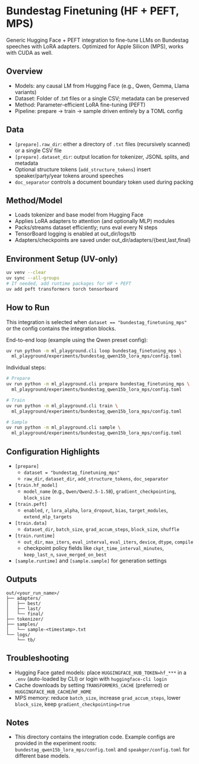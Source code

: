 # Bundestag Finetuning (HF + PEFT, MPS)

Generic Hugging Face + PEFT integration to fine-tune LLMs on Bundestag speeches with LoRA adapters. Optimized for Apple Silicon (MPS), works with CUDA as well.

## Overview
- Models: any causal LM from Hugging Face (e.g., Qwen, Gemma, Llama variants)
- Dataset: Folder of .txt files or a single CSV; metadata can be preserved
- Method: Parameter-efficient LoRA fine-tuning (PEFT)
- Pipeline: prepare → train → sample driven entirely by a TOML config

## Data
- `[prepare].raw_dir`: either a directory of `.txt` files (recursively scanned) or a single CSV file
- `[prepare].dataset_dir`: output location for tokenizer, JSONL splits, and metadata
- Optional structure tokens (`add_structure_tokens`) insert speaker/party/year tokens around speeches
- `doc_separator` controls a document boundary token used during packing

## Method/Model
- Loads tokenizer and base model from Hugging Face
- Applies LoRA adapters to attention (and optionally MLP) modules
- Packs/streams dataset efficiently; runs eval every N steps
- TensorBoard logging is enabled at out_dir/logs/tb
- Adapters/checkpoints are saved under out_dir/adapters/{best,last,final}

## Environment Setup (UV-only)
```bash
uv venv --clear
uv sync --all-groups
# If needed, add runtime packages for HF + PEFT
uv add peft transformers torch tensorboard
```

## How to Run
This integration is selected when `dataset == "bundestag_finetuning_mps"` or the config contains the integration blocks.

End-to-end loop (example using the Qwen preset config):
```bash
uv run python -m ml_playground.cli loop bundestag_finetuning_mps \
  ml_playground/experiments/bundestag_qwen15b_lora_mps/config.toml
```

Individual steps:
```bash
# Prepare
uv run python -m ml_playground.cli prepare bundestag_finetuning_mps \
  ml_playground/experiments/bundestag_qwen15b_lora_mps/config.toml

# Train
uv run python -m ml_playground.cli train \
  ml_playground/experiments/bundestag_qwen15b_lora_mps/config.toml

# Sample
uv run python -m ml_playground.cli sample \
  ml_playground/experiments/bundestag_qwen15b_lora_mps/config.toml
```

## Configuration Highlights
- `[prepare]`
  - `dataset = "bundestag_finetuning_mps"`
  - `raw_dir`, `dataset_dir`, `add_structure_tokens`, `doc_separator`
- `[train.hf_model]`
  - `model_name` (e.g., `Qwen/Qwen2.5-1.5B`), `gradient_checkpointing`, `block_size`
- `[train.peft]`
  - `enabled`, `r`, `lora_alpha`, `lora_dropout`, `bias`, `target_modules`, `extend_mlp_targets`
- `[train.data]`
  - `dataset_dir`, `batch_size`, `grad_accum_steps`, `block_size`, `shuffle`
- `[train.runtime]`
  - `out_dir`, `max_iters`, `eval_interval`, `eval_iters`, `device`, `dtype`, `compile`
  - checkpoint policy fields like `ckpt_time_interval_minutes`, `keep_last_n`, `save_merged_on_best`
- `[sample.runtime]` and `[sample.sample]` for generation settings

## Outputs
```
out/<your_run_name>/
├── adapters/
│   ├── best/
│   ├── last/
│   └── final/
├── tokenizer/
├── samples/
│   └── sample-<timestamp>.txt
└── logs/
    └── tb/
```

## Troubleshooting
- Hugging Face gated models: place `HUGGINGFACE_HUB_TOKEN=hf_***` in a `.env` (auto-loaded by CLI) or login with `huggingface-cli login`
- Cache downloads by setting `TRANSFORMERS_CACHE` (preferred) or `HUGGINGFACE_HUB_CACHE`/`HF_HOME`
- MPS memory: reduce `batch_size`, increase `grad_accum_steps`, lower `block_size`, keep `gradient_checkpointing=true`

## Notes
- This directory contains the integration code. Example configs are provided in the experiment roots: `bundestag_qwen15b_lora_mps/config.toml` and `speakger/config.toml` for different base models.
